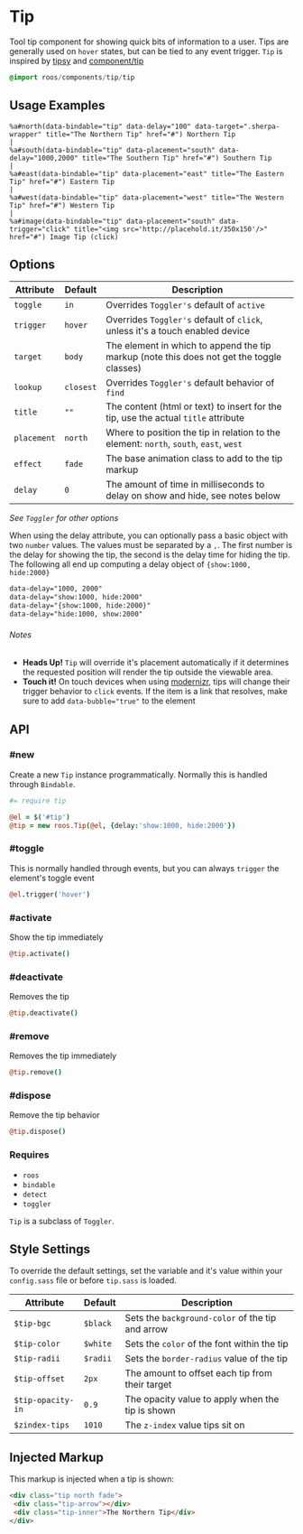 
# Tip
Tool tip component for showing quick bits of information to a user. Tips
are generally used on `hover` states, but can be tied to any event
trigger. `Tip` is inspired by
[tipsy](https://github.com/jaz303/tipsy) and [component/tip](https://github.com/component/tip)

```sass
@import roos/components/tip/tip
```


## Usage Examples

<!--~ markup/tip.html.haml -->
```haml
%a#north(data-bindable="tip" data-delay="100" data-target=".sherpa-wrapper" title="The Northern Tip" href="#") Northern Tip
|
%a#south(data-bindable="tip" data-placement="south" data-delay="1000,2000" title="The Southern Tip" href="#") Southern Tip
|
%a#east(data-bindable="tip" data-placement="east" title="The Eastern Tip" href="#") Eastern Tip
|
%a#west(data-bindable="tip" data-placement="west" title="The Western Tip" href="#") Western Tip
|
%a#image(data-bindable="tip" data-placement="south" data-trigger="click" title="<img src='http://placehold.it/350x150'/>" href="#") Image Tip (click)
```
<!-- end -->







## Options

Attribute   | Default    | Description
----------- | ---------- | -------------------------------------------
`toggle`    | `in`       | Overrides `Toggler's` default of `active`
`trigger`   | `hover`    | Overrides `Toggler's` default of `click`, unless it's a touch enabled device
`target`    | `body`     | The element in which to append the tip markup (note this does not get the toggle classes)
`lookup`    | `closest`  | Overrides `Toggler's` default behavior of `find`
`title`     | `""`       | The content (html or text) to insert for the tip, use the actual `title` attribute
`placement` | `north`    | Where to position the tip in relation to the element: `north`, `south`, `east`, `west`
`effect`    | `fade`     | The base animation class to add to the tip markup
`delay`     | `0`        | The amount of time in milliseconds to delay on show and hide, see notes below

_See `Toggler` for other options_  

When using the delay attribute, you can optionally pass a basic object
with two `number` values. The values must be separated by a `,`. The
first number is the delay for showing the tip, the second is the delay
time for hiding the tip. The following all end up computing a delay
object of `{show:1000, hide:2000}`

```html
data-delay="1000, 2000"
data-delay="show:1000, hide:2000"
data-delay="{show:1000, hide:2000}"
data-delay="hide:1000, show:2000"
```

###### Notes  

- **Heads Up!** `Tip` will override it's placement automatically if it
  determines the requested position will render the tip outside the
  viewable area.
- **Touch it!** On touch devices when using [modernizr](http://www.modernizr.com/), tips will change
  their trigger behavior to `click` events. If the item is a link that
  resolves, make sure to add `data-bubble="true"` to the element


## API

### #new
Create a new `Tip` instance programmatically. Normally this is
handled through `Bindable`. 

```coffee
#= require tip

@el = $('#tip')
@tip = new roos.Tip(@el, {delay:'show:1000, hide:2000'})
```
### #toggle
This is normally handled through events, but you can always `trigger` the
element's toggle event

```coffee
@el.trigger('hover')
```

### #activate
Show the tip immediately

```coffee
@tip.activate()
```

### #deactivate
Removes the tip

```coffee
@tip.deactivate()
```
### #remove
Removes the tip immediately

```coffee
@tip.remove()
```

### #dispose
Remove the tip behavior

```coffee
@tip.dispose()
```

### Requires
- `roos`
- `bindable`
- `detect`
- `toggler`

`Tip` is a subclass of `Toggler`.

## Style Settings
To override the default settings, set the variable and it's value
within your `config.sass` file or before `tip.sass` is loaded.

Attribute         | Default    | Description
----------------- | ---------- | -------------------------------------------
`$tip-bgc`        | `$black`   | Sets the `background-color` of the tip and arrow
`$tip-color`      | `$white`   | Sets the `color` of the font within the tip
`$tip-radii`      | `$radii`   | Sets the `border-radius` value of the tip
`$tip-offset`     | `2px`      | The amount to offset each tip from their target
`$tip-opacity-in` | `0.9`      | The opacity value to apply when the tip is shown
`$zindex-tips`    | `1010`     | The `z-index` value tips sit on

## Injected Markup
This markup is injected when a tip is shown:

```html
<div class="tip north fade">
 <div class="tip-arrow"></div>
 <div class="tip-inner">The Northern Tip</div>
</div>
```

